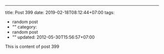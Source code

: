 ---
title: Post 399
date: 2019-02-18T08:12:44+07:00
tags:
  - random post
  - ""
category:
  - random post
  - ""
updated: 2012-05-30T15:56:57+07:00

This is content of post 399
